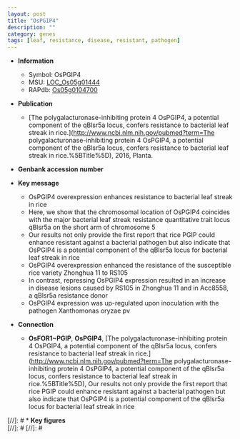 ```yaml
---
layout: post
title: "OsPGIP4"
description: ""
category: genes
tags: [leaf, resistance, disease, resistant, pathogen]
---
```


* **Information**  
    + Symbol: OsPGIP4  
    + MSU: [LOC_Os05g01444](http://rice.plantbiology.msu.edu/cgi-bin/ORF_infopage.cgi?orf=LOC_Os05g01444)  
    + RAPdb: [Os05g0104700](http://rapdb.dna.affrc.go.jp/viewer/gbrowse_details/irgsp1?name=Os05g0104700)  

* **Publication**  
    + [The polygalacturonase-inhibiting protein 4 OsPGIP4, a potential component of the qBlsr5a locus, confers resistance to bacterial leaf streak in rice.](http://www.ncbi.nlm.nih.gov/pubmed?term=The polygalacturonase-inhibiting protein 4 OsPGIP4, a potential component of the qBlsr5a locus, confers resistance to bacterial leaf streak in rice.%5BTitle%5D), 2016, Planta.

* **Genbank accession number**  

* **Key message**  
    + OsPGIP4 overexpression enhances resistance to bacterial leaf streak in rice
    + Here, we show that the chromosomal location of OsPGIP4 coincides with the major bacterial leaf streak resistance quantitative trait locus qBlsr5a on the short arm of chromosome 5
    + Our results not only provide the first report that rice PGIP could enhance resistant against a bacterial pathogen but also indicate that OsPGIP4 is a potential component of the qBlsr5a locus for bacterial leaf streak in rice
    + OsPGIP4 overexpression enhanced the resistance of the susceptible rice variety Zhonghua 11 to RS105
    + In contrast, repressing OsPGIP4 expression resulted in an increase in disease lesions caused by RS105 in Zhonghua 11 and in Acc8558, a qBlsr5a resistance donor
    + OsPGIP4 expression was up-regulated upon inoculation with the pathogen Xanthomonas oryzae pv

* **Connection**  
    + __OsFOR1~PGIP__, __OsPGIP4__, [The polygalacturonase-inhibiting protein 4 OsPGIP4, a potential component of the qBlsr5a locus, confers resistance to bacterial leaf streak in rice.](http://www.ncbi.nlm.nih.gov/pubmed?term=The polygalacturonase-inhibiting protein 4 OsPGIP4, a potential component of the qBlsr5a locus, confers resistance to bacterial leaf streak in rice.%5BTitle%5D), Our results not only provide the first report that rice PGIP could enhance resistant against a bacterial pathogen but also indicate that OsPGIP4 is a potential component of the qBlsr5a locus for bacterial leaf streak in rice

[//]: # * **Key figures**  
[//]: # 
[//]: # 
